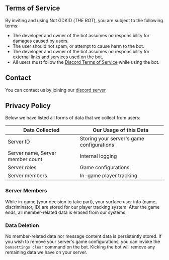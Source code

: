 ## Terms of Service
By inviting and using Not GDKID (*THE BOT*), you are subject to the following terms:
- The developer and owner of the bot assumes no responsibility for damages caused by users.
- The user should not spam, or attempt to cause harm to the bot.
- The developer and owner of the bot assumes no responsibility for external links and services used on the bot.
- All users must follow the [Discord Terms of Service](https://discord.com/terms) while using the bot.

## Contact
You can contact us by joining our [discord server](https://discord.gg/6jC54cRRrm)

## Privacy Policy
Below we have listed all forms of data that we collect from users:

| Data Collected | Our Usage of this Data    |
| -------------- | ---------- |
| Server ID | Storing your server's game configurations |
| Server name, Server member count | Internal logging |
| Server roles | Game configurations |
| Server members | In-game player tracking |

### Server Members
While in-game (your decision to take part), your surface user info (name, discriminator, ID) are stored for our player tracking system. After the game ends, all member-related data is erased from our systems.

### Data Deletion
No member-related data nor message content data is persistently stored. If you wish to remove your server's game configurations, you can invoke the `bansettings clear` command on the bot. Kicking the bot will remove any remaining data we have on your server.
